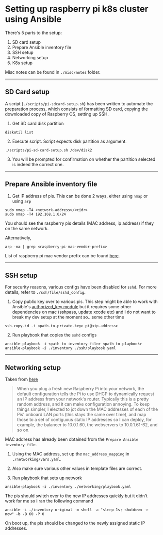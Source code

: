 # Setting up raspberry pi k8s cluster using Ansible

There's 5 parts to the setup:
1. SD card setup
2. Prepare Ansible inventory file
3. SSH setup
4. Networking setup
5. K8s setup

Misc notes can be found in `./misc/notes` folder.

---
## SD Card setup
A script (`./scripts/pi-sdcard-setup.sh`) has been written to automate the preparation process, which consists of formatting SD card, copying the downloaded copy of Raspberry OS, setting up SSH.

1. Get SD card disk partition 
```
diskutil list
```
2. Execute script. Script expects disk partition as argument. 
```
./scripts/pi-sd-card-setup.sh /dev/disk2
```
3. You will be prompted for confirmation on whether the partition selected is indeed the correct one.

---
## Prepare Ansible inventory file
1. Get IP address of pis. This can be done 2 ways, either using `nmap` or using `arp`
```
sudo nmap -T4 <network-address>/<cidr>
sudo nmap -T4 192.168.1.0/24
```
You should see the raspberry pis details (MAC address, ip address) if they on the same network.

Alternatively,
```
arp -na | grep <raspberry-pi-mac-vendor-prefix>
```
List of raspberry pi mac vendor prefix can be found [here](https://udger.com/resources/mac-address-vendor-detail?name=raspberry_pi_foundation).

---
## SSH setup
For security reasons, various configs have been disabled for `sshd`. For more details, refer to `./ssh/file/sshd_config`.

1. Copy public key over to various pis. This step might be able to work with Ansible's [authorized_key module](https://docs.ansible.com/ansible/latest/collections/ansible/posix/authorized_key_module.html) but it requires some other dependencies on mac (sshpass, update xcode etc) and i do not want to break my dev setup at the moment so...some other time
```
ssh-copy-id -i <path-to-private-key> pi@<ip-address>
```
2. Run playbook that copies the `sshd` configs

```
ansible-playbook -i <path-to-inventory-file> <path-to-playbook>
ansible-playbook -i ./inventory ./ssh/playbook.yaml
```

---
## Networking setup

Taken from [here](https://github.com/geerlingguy/raspberry-pi-dramble/tree/master/setup/networking)
> When you plug a fresh new Raspberry Pi into your network, the default configuration tells the Pi to use DHCP to dynamically request an IP address from your network's router. Typically this is a pretty random address, and it can make configuration annoying.
To keep things simpler, I elected to jot down the MAC addresses of each of the Pis' onboard LAN ports (this stays the same over time), and map those to a set of contiguous static IP addresses so I can deploy, for example, the balancer to 10.0.1.60, the webservers to 10.0.1.61-62, and so on.

MAC address has already been obtained from the `Prepare Ansible inventory file`.

1. Using the MAC address, set up the `mac_address_mapping` in `./networking/vars.yaml`.

2. Also make sure various other values in template files are correct.
3. Run playbook that sets up network

```
ansible-playbook -i ./inventory ./networking/playbook.yaml
```
The pis should switch over to the new IP addresses quickly but it didn't work for me so i ran the following command
```
ansible -i ./inventory original -m shell -a "sleep 1s; shutdown -r now" -b -B 60 -P 0
```
On boot up, the pis should be changed to the newly assigned static IP addresses.

